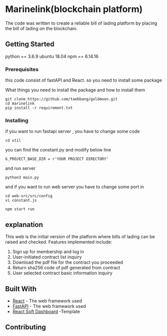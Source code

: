 # Marinelink(blockchain platform)

The code was written to create a reliable bill of lading platform by placing the bill of lading on the blockchain.

## Getting Started

python == 3.6.9
ubuntu 18.04
npm == 6.14.16

### Prerequisites
this code consist of fastAPI and React. so you need to install some package

What things you need to install the package and how to install them

```
git clone https://github.com/taebbang/goldmoon.git
cd marinelink
pip install -r requirement.txt
```

### Installing
if you want to run fastapi server , you have to change some code

```
cd util
```
you can find the constant.py and modify below line

```
G_PROJECT_BASE_DIR = r'YOUR PROJECT DIRECTORY'
```
and run server

```
python3 main.py
```

and if you want to run web server you have to change some port in 

```
cd web-src/src/config
vi constant.js
```
```
npm start run
```

## explanation

This web is the initial version of the platform where bills of lading can be raised and checked. 
Features implemented include:
1. Sign up for membership and log in
2. User-initiated contract list inquiry
3. Download the pdf file for the contract you proceeded
4. Return sha256 code of pdf generated from contract
5. User selected contract basic information inquiry


## Built With

* [React](https://github.com/facebook/react) - The web framework used
* [FastAPI](https://github.com/tiangolo/fastapi) - The web framework used
* [React Soft Dashboard](https://github.com/app-generator/react-soft-ui-dashboard) -Template
## Contributing

